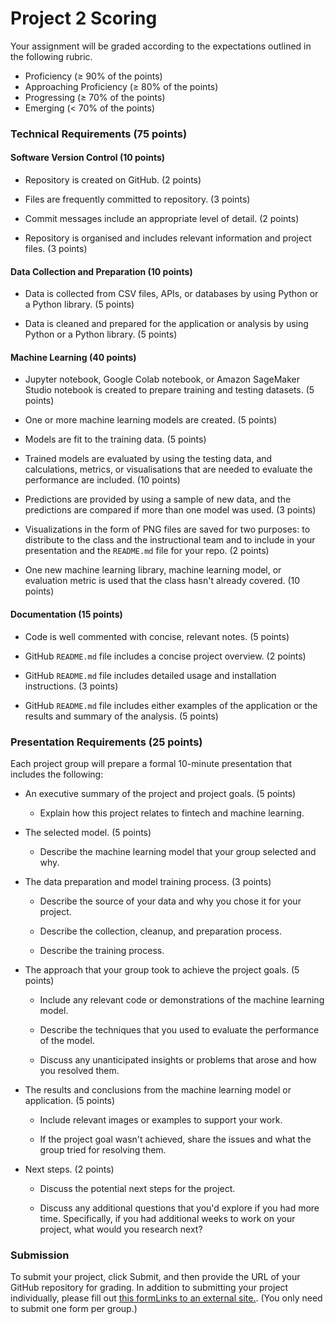 # Project 2 Scoring

Your assignment will be graded according to the expectations outlined in the following rubric.

-   Proficiency (≥ 90% of the points)
-   Approaching Proficiency (≥ 80% of the points)
-   Progressing (≥ 70% of the points)
-   Emerging (< 70% of the points)

### Technical Requirements (75 points)

#### Software Version Control (10 points)

-   Repository is created on GitHub. (2 points)

-   Files are frequently committed to repository. (3 points)

-   Commit messages include an appropriate level of detail. (2 points)

-   Repository is organised and includes relevant information and project files. (3 points)

#### Data Collection and Preparation (10 points)

-   Data is collected from CSV files, APIs, or databases by using Python or a Python library. (5 points)

-   Data is cleaned and prepared for the application or analysis by using Python or a Python library. (5 points)

#### Machine Learning (40 points)

-   Jupyter notebook, Google Colab notebook, or Amazon SageMaker Studio notebook is created to prepare training and testing datasets. (5 points)

-   One or more machine learning models are created. (5 points)

-   Models are fit to the training data. (5 points)

-   Trained models are evaluated by using the testing data, and calculations, metrics, or visualisations that are needed to evaluate the performance are included. (10 points)

-   Predictions are provided by using a sample of new data, and the predictions are compared if more than one model was used. (3 points)

-   Visualizations in the form of PNG files are saved for two purposes: to distribute to the class and the instructional team and to include in your presentation and the `README.md` file for your repo. (2 points)

-   One new machine learning library, machine learning model, or evaluation metric is used that the class hasn't already covered. (10 points)

#### Documentation (15 points)

-   Code is well commented with concise, relevant notes. (5 points)

-   GitHub `README.md` file includes a concise project overview. (2 points)

-   GitHub `README.md` file includes detailed usage and installation instructions. (3 points)

-   GitHub `README.md` file includes either examples of the application or the results and summary of the analysis. (5 points)

### Presentation Requirements (25 points)

Each project group will prepare a formal 10-minute presentation that includes the following:

-   An executive summary of the project and project goals. (5 points)

    -   Explain how this project relates to fintech and machine learning.
-   The selected model. (5 points)

    -   Describe the machine learning model that your group selected and why.
-   The data preparation and model training process. (3 points)

    -   Describe the source of your data and why you chose it for your project.

    -   Describe the collection, cleanup, and preparation process.

    -   Describe the training process.

-   The approach that your group took to achieve the project goals. (5 points)

    -   Include any relevant code or demonstrations of the machine learning model.

    -   Describe the techniques that you used to evaluate the performance of the model.

    -   Discuss any unanticipated insights or problems that arose and how you resolved them.

-   The results and conclusions from the machine learning model or application. (5 points)

    -   Include relevant images or examples to support your work.

    -   If the project goal wasn't achieved, share the issues and what the group tried for resolving them.

-   Next steps. (2 points)

    -   Discuss the potential next steps for the project.

    -   Discuss any additional questions that you'd explore if you had more time. Specifically, if you had additional weeks to work on your project, what would you research next?

### Submission

To submit your project, click Submit, and then provide the URL of your GitHub repository for grading. In addition to submitting your project individually, please fill out [this formLinks to an external site.](https://forms.gle/CBk5tyy4sSsGN8k38). (You only need to submit one form per group.)
